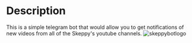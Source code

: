 # Description
This is a simple telegram bot that would allow you to get notifications of new videos from all of the Skeppy's youtube channels.
![skeppybotlogo](https://vignette.wikia.nocookie.net/youtube/images/5/5b/Skeppy2.0_Logo.png/revision/latest?cb=20200830171540)